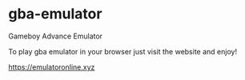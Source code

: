 # gba-emulator
Gameboy Advance Emulator

To play gba emulator in your browser just visit the website and enjoy!

https://emulatoronline.xyz
